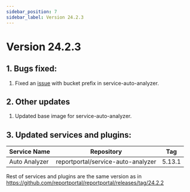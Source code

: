 ```yaml
---
sidebar_position: 7
sidebar_label: Version 24.2.3
---
```


# Version 24.2.3

## 1. Bugs fixed:
1. Fixed an [issue](https://github.com/reportportal/service-auto-analyzer/issues/149) with bucket prefix in service-auto-analyzer.

## 2. Other updates
1. Updated base image for service-auto-analyzer.

## 3. Updated services and plugins:

|Service Name|Repository|Tag|
|---|---| --- |
|Auto Analyzer|reportportal/service-auto-analyzer|5.13.1|

Rest of services and plugins are the same version as in https://github.com/reportportal/reportportal/releases/tag/24.2.2
